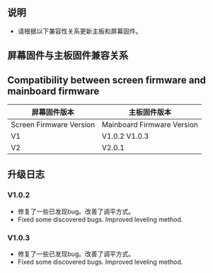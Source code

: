 ## 说明
- 请根据以下兼容性关系更新主板和屏幕固件。

## 屏幕固件与主板固件兼容关系
## Compatibility between screen firmware and mainboard firmware

| 屏幕固件版本 | 主板固件版本 |
|-------------------------|----------------------------|
| Screen Firmware Version | Mainboard Firmware Version |
|           V1            |        V1.0.2 V1.0.3       |
|           V2            |          V2.0.1            |


## 升级日志
### V1.0.2
- 修复了一些已发现bug。改善了调平方式。
- Fixed some discovered bugs. Improved leveling method.

### V1.0.3
- 修复了一些已发现bug。改善了调平方式。
- Fixed some discovered bugs. Improved leveling method.

